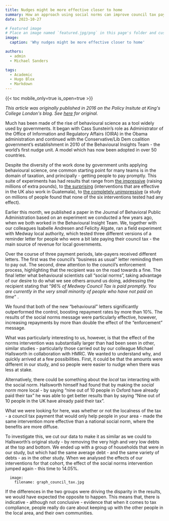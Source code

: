 ```yaml
---
title: Nudges might be more effective closer to home
summary: How an approach using social norms can improve council tax payment rates.
date: 2023-10-27

# Featured image
# Place an image named `featured.jpg/png` in this page's folder and customize its options here.
image:
  caption: 'Why nudges might be more effective closer to home'

authors:
  - admin
  - Michael Sanders

tags:
  - Academic
  - Hugo Blox
  - Markdown
---
```


{{< toc mobile_only=true is_open=true >}}

_This article was originally published in 2016 on the Policy Insitute at King's College London's blog. See [here](https://www.kcl.ac.uk/news/nudges-might-be-more-effective-closer-to-home) for original._

Much has been made of the rise of behavioural science as a tool widely used by governments. It began with Cass Sunstein’s role as Administrator of the Office of Information and Regulatory Affairs (OIRA) in the Obama administration and continued with the Conservative/Lib Dem coalition government’s establishment in 2010 of the Behavioural Insights Team - the world’s first nudge unit. A model which has now been adopted in over 50 countries.

Despite the diversity of the work done by government units applying behavioural science, one common starting point for many teams is in the domain of taxation, and principally - getting people to pay promptly. This suite of experiments has had results that range from [the impressive](https://ideas.repec.org/a/eee/pubeco/v148y2017icp14-31.html) (raising millions of extra pounds), to [the surprising](https://www.bi.team/publications/behavioral-interventions-in-tax-compliance-evidence-from-guatemala/) (interventions that are effective in the UK also work in Guatemala), to [the completely unimpressive](https://www.bi.team/publications/failure-to-captcha-attention-null-results-from-an-honesty-priming-experiment-in-guatemala/) (a study on millions of people found that none of the six interventions tested had any effect).

Earlier this month, we published a paper in the Journal of Behavioral Public Administration based on an experiment we conducted a few years ago, when we both worked in the Behavioural Insight Team. We, together with our colleagues Isabelle Andresen and Felicity Algate, ran a field experiment with Medway local authority, which tested three different versions of a reminder letter for people who were a bit late paying their council tax - the main source of revenue for local governments.

Over the course of three payment periods, late-payers received different letters. The first was the council’s "business as usual" letter reminding them to pay out. The second, drew attention to the council’s enforcement process, highlighting that the recipient was on the road towards a fine. The final letter what behavioural scientists call “social norms”, taking advantage of our desire to do what we see others around us doing, addressing the recipient stating that “_96% of Medway Council Tax is paid promptly. You are currently in the very small minority of people who have not paid on time_" .

We found that both of the new “behavioural” letters significantly outperformed the control, boosting repayment rates by more than 10%. The results of the social norms message were particularly effective, however, increasing repayments by more than double the effect of the “enforcement” message.

What was particularly interesting to us, however, is that the effect of the norms intervention was substantially larger than had been seen in other, similar studies - particularly those carried out by our colleague Michael Hallsworth in collaboration with HMRC. We wanted to understand why, and quickly arrived at a few possibilities. First, it could be that the amounts were different in our study, and so people were easier to nudge when there was less at stake.

Alternatively, there could be something about the _local_ tax interacting with the social norm. Hallsworth himself had found that by making the _social norm_ more local - by saying “nine out of 10 people in Oxford have already paid their tax” he was able to get better results than by saying “Nine out of 10 people in the UK have already paid their tax”.

What we were looking for here, was whether or not the localness of the tax - a council tax payment that would only help people in your area - made the same intervention more effective than a national social norm, where the benefits are more diffuse.

To investigate this, we cut our data to make it as similar as we could to Hallsworth’s original study - by removing the very high and very low debts at the top and bottom. We ended up with a group of households that were in our study, but which had the same average debt - and the same variety of debts - as in the other study. When we analysed the effects of our interventions for that cohort, the effect of the social norms intervention jumped again - this time to 14.05%.

      image: 
        filename: graph_council_tax.jpg

If the differences in the two groups were driving the disparity in the results, we would have expected the opposite to happen. This means that, there is indicative - although not conclusive - evidence that when it comes to tax compliance, people really do care about keeping up with the other people in the local area, and their own communities.